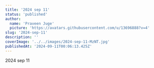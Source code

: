 ```yaml
---
title: '2024 sep 11'
status: 'published'
author:
  name: 'Praveen Juge'
  picture: 'https://avatars.githubusercontent.com/u/13696888?v=4'
slug: '2024-sep-11'
description: ''
coverImage: '../../images/2024-sep-11-MzNT.jpg'
publishedAt: '2024-09-11T00:06:13.425Z'
---
```


2024 sep 11